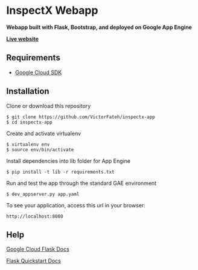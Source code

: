 # InspectX Webapp

**Webapp built with Flask, Bootstrap, and deployed on Google App Engine**

**[Live website](https://www.inspect-x.com/)**

## Requirements
- [Google Cloud SDK](https://cloud.google.com/sdk/docs/)


## Installation

Clone or download this repository

    $ git clone https://github.com/VictorFateh/inspectx-app
    $ cd inspectx-app

Create and activate virtualenv

    $ virtualenv env 
    $ source env/bin/activate

Install dependencies into lib folder for App Engine

    $ pip install -t lib -r requirements.txt

Run and test the app through the standard GAE environment

	$ dev_appserver.py app.yaml

To see your application, access this url in your browser: 

	http://localhost:8080
	

## Help
[Google Cloud Flask Docs](https://cloud.google.com/appengine/docs/standard/python/getting-started/python-standard-env)

[Flask Quickstart Docs](http://flask.pocoo.org/docs/1.0/quickstart/)